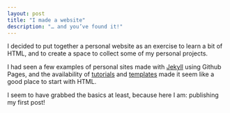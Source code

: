 ```yaml
---
layout: post
title: "I made a website"
description: "… and you’ve found it!"
---
```


I decided to put together a personal website as an exercise to learn a bit of HTML, and to create a space to collect some of my personal projects. 

I had seen a few examples of personal sites made with <a href="https://jekyllrb.com/">Jekyll</a> using Github Pages, and the availability of <a href="https://paulle.ca/jekyll-tutorials">tutorials</a> and <a href="https://github.com/topics/jekyll-theme">templates</a> made it seem like a good place to start with HTML. 

I seem to have grabbed the basics at least, because here I am: publishing my first post! 
